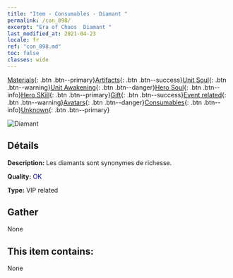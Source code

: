 ```yaml
---
title: "Item - Consumables - Diamant "
permalink: /con_898/
excerpt: "Era of Chaos  Diamant "
last_modified_at: 2021-04-23
locale: fr
ref: "con_898.md"
toc: false
classes: wide
---
```

 [Materials](/ItemsFR/){: .btn .btn--primary}[Artifacts](/ItemsFR/Artifacts/){: .btn .btn--success}[Unit Soul](/ItemsFR/UnitSoul/){: .btn .btn--warning}[Unit Awakening](/ItemsFR/UnitAwakening/){: .btn .btn--danger}[Hero Soul](/ItemsFR/HeroSoul/){: .btn .btn--info}[Hero SKill](/ItemsFR/HeroSkill/){: .btn .btn--primary}[Gift](/ItemsFR/Gift/){: .btn .btn--success}[Event related](/ItemsFR/Events/){: .btn .btn--warning}[Avatars](/ItemsFR/Avatars/){: .btn .btn--danger}[Consumables](/ItemsFR/Consumables/){: .btn .btn--info}[Unknown](/ItemsFR/Unknown/){: .btn .btn--primary}

 ![Diamant ](/images/t/i_102.png)

## Détails
 **Description:** Les diamants sont synonymes de richesse.

 **Quality:** <span style="color: #000080">OK</span>

 **Type:** VIP related

## Gather

  None

## This item contains:

  None

